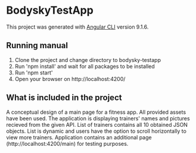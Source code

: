 # BodyskyTestApp

This project was generated with [Angular CLI](https://github.com/angular/angular-cli) version 9.1.6.

## Running manual
  1. Clone the project and change directory to bodysky-testapp
  2. Run 'npm install' and wait for all packages to be installed
  3. Run 'npm start'
  4. Open your browser on http://localhost:4200/  

## What is included in the project
  A conceptual design of a main page for a fitness app.
  All provided assets have been used.
  The application is displaying trainers' names and pictures recieved from the given API.
  List of trainers contains all 10 obtained JSON objects.
  List is dynamic and users have the option to scroll horizontally to view more trainers.
  Application contains an additional page (http://localhost:4200/main) for testing purposes.
  

